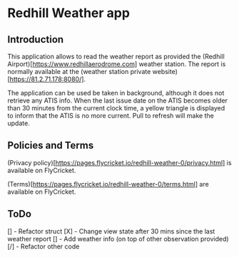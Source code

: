 #  Redhill Weather app

## Introduction

This application allows to read the weather report as provided the (Redhill Airport)[https://www.redhillaerodrome.com] weather station. The report is normally available at the (weather station private website)[https://81.2.71.178:8080/].

The application can be used be taken in background, although it does not retrieve any ATIS info. When the last issue date on the ATIS becomes older than 30 minutes from the current clock time, a yellow triangle is displayed to inform that the ATIS is no more current. Pull to refresh will make the update.

## Policies and Terms 

(Privacy policy)[https://pages.flycricket.io/redhill-weather-0/privacy.html] is available on FlyCricket.

(Terms)[https://pages.flycricket.io/redhill-weather-0/terms.html] are available on FlyCricket.

## ToDo

[] - Refactor struct
[X] - Change view state after 30 mins since the last weather report
[] - Add weather info (on top of other observation provided)
[/] - Refactor other code

